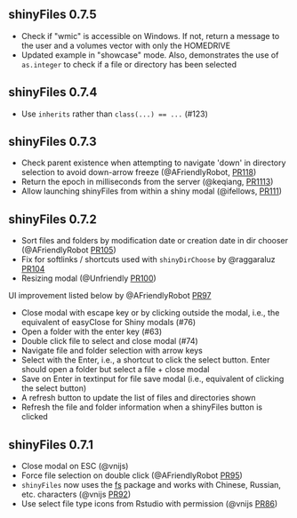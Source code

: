 shinyFiles 0.7.5
--------------------------------------------------------------------

* Check if "wmic" is accessible on Windows. If not, return a message to the user and a volumes vector with only the HOMEDRIVE
* Updated example in "showcase" mode. Also, demonstrates the use of `as.integer` to check if a file or directory has been selected

shinyFiles 0.7.4
--------------------------------------------------------------------

* Use `inherits` rather than `class(...) == ...` (#123) 

shinyFiles 0.7.3
--------------------------------------------------------------------

* Check parent existence when attempting to navigate 'down' in directory selection to avoid down-arrow freeze (@AFriendlyRobot, [PR118](https://github.com/thomasp85/shinyFiles/pull/118))
* Return the epoch in milliseconds from the server (@keqiang, [PR1113](https://github.com/thomasp85/shinyFiles/pull/113))
* Allow launching shinyFiles from within a shiny modal (@ifellows, [PR111](https://github.com/thomasp85/shinyFiles/pull/111))

shinyFiles 0.7.2
--------------------------------------------------------------------

* Sort files and folders by modification date or creation date in dir chooser (@AFriendlyRobot [PR105](https://github.com/thomasp85/shinyFiles/pull/105))
* Fix for softlinks / shortcuts used with `shinyDirChoose` by @raggaraluz [PR104](https://github.com/thomasp85/shinyFiles/pull/104) 
* Resizing modal (@Unfriendly [PR100](https://github.com/thomasp85/shinyFiles/pull/100))

UI improvement listed below by @AFriendlyRobot [PR97](https://github.com/thomasp85/shinyFiles/pull/97)

* Close modal with escape key or by clicking outside the modal, i.e., the equivalent of easyClose for Shiny modals (#76)
* Open a folder with the enter key (#63)
* Double click file to select and close modal (#74)
* Navigate file and folder selection with arrow keys
* Select with the Enter, i.e., a shortcut to click the select button. Enter should open a folder but select a file + close modal
* Save on Enter in textinput for file save modal (i.e., equivalent of clicking the select button)
* A refresh button to update the list of files and directories shown
* Refresh the file and folder information when a shinyFiles button is clicked

shinyFiles 0.7.1
--------------------------------------------------------------------

* Close modal on ESC (@vnijs)
* Force file selection on double click (@AFriendlyRobot [PR95](https://github.com/thomasp85/shinyFiles/pull/95))
* `shinyFiles` now uses the [fs](https://github.com/r-lib/fs) package and works with Chinese, Russian, etc. characters (@vnijs [PR92](https://github.com/thomasp85/shinyFiles/pull/92))
* Use select file type icons from Rstudio with permission (@vnijs [PR86](https://github.com/thomasp85/shinyFiles/pull/86))
